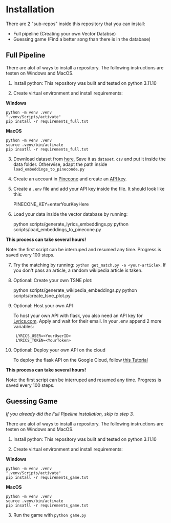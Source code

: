 # Installation 

There are 2 "sub-repos" inside this repository that you can install:

- Full pipeline (Creating your own Vector Databse)
- Guessing game (Find a better song than there is in the database)

## Full Pipeline

There are alot of ways to install a repository. The following instructions are testen on Windows and MacOS.

1) Install python: This repository was built and tested on python 3.11.10

2) Create virtual environment and install requirements:

**Windows**

    
    python -m venv .venv
    ".venv/Scripts/activate"
    pip install -r requirements_full.txt


**MacOS**

    
    python -m venv .venv
    source .venv/bin/activate
    pip insatll -r requirements_full.txt
    

3) Download dataset from [here.](https://data.mendeley.com/datasets/3t9vbwxgr5/3) Save it as `dataset.csv` and put it inside the data folder. Otherwise, adapt the path inside `load_embeddings_to_pineconde.py` 

4) Create an account in [Pinecone](https://www.pinecone.io/) and create an [API key](https://docs.pinecone.io/guides/projects/manage-api-keys).

5) Create a `.env` file and add your API key inside the file. It should look like this:

    PINECONE_KEY=enterYourKeyHere

    
6) Load your data inside the vector database by running:
    
    python scripts/generate_lyrics_embeddings.py
    python scripts/load_embeddings_to_pinecone.py

**This process can take several hours!**

Note: the first script can be interruped and resumed any time. Progress is saved every 100 steps.

7) Try the matching by running: `python get_match.py -a <your-article>`. If you don't pass an article, a random wikipedia article is taken.

8) Optional: Create your own TSNE plot:


    python scripts/generate_wikipedia_embeddings.py
    python scripts/create_tsne_plot.py

9) Optional: Host your own API

    To host your own API with flask, you also need an API key for [Lyrics.com](https://www.lyrics.com/lyrics_api.php). Apply and wait for their email. In your .env append 2 more variables:



        LYRICS_USER=<YourUserID>
        LYRICS_TOKEN=<YourToken>

10) Optional: Deploy your own API on the cloud

    To deploy the flask API on the Google Cloud, follow [this Tutorial](https://lesliemwubbel.com/setting-up-a-flask-app-and-deploying-it-via-google-cloud/)

**This process can take several hours!**

Note: the first script can be interruped and resumed any time. Progress is saved every 100 steps.

## Guessing Game

*If you already did the Full Pipeline installation, skip to step 3.*

There are alot of ways to install a repository. The following instructions are testen on Windows and MacOS.

1) Install python: This repository was built and tested on python 3.11.10

2) Create virtual environment and install requirements:

**Windows**

    
    python -m venv .venv
    ".venv/Scripts/activate"
    pip install -r requirements_game.txt


**MacOS**

    
    python -m venv .venv
    source .venv/bin/activate
    pip insatll -r requirements_game.txt

3) Run the game with `python game.py`
    
